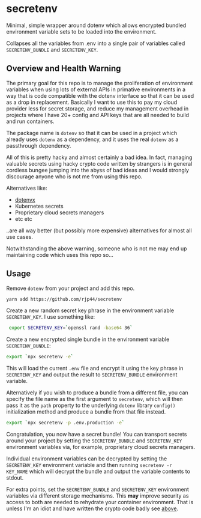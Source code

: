 # secretenv

Minimal, simple wrapper around dotenv which allows encrypted bundled environment variable sets to be loaded into the environment.

Collapses all the variables from .env into a single pair of variables called `SECRETENV_BUNDLE` and `SECRETENV_KEY`.

## Overview and Health Warning

The primary goal for this repo is to manage the proliferation of environment variables when using lots of external APIs in primative environments in a way that is code compatible with the dotenv interface so that it can be used as a drop in replacement. 
Basically I want to use this to pay my cloud provider less for secret storage, and reduce my management overhead in projects where I have 20+ config and API keys that are all needed to build and run containers.

The package name is `dotenv` so that it can be used in a project which already uses `dotenv` as a dependency, and it uses the real `dotenv` as a passthrough dependency. 

All of this is pretty hacky and almost certainly a bad idea. In fact, managing valuable secrets using hacky crypto code written by strangers is in general cordless bungee jumping into the abyss of bad ideas and I would strongly discourage anyone who is not me from using this repo.

Alternatives like:

* [dotenvx](https://github.com/jfromaniello/dotenvx)
*  Kubernetes secrets
*  Proprietary cloud secrets managers
*  etc etc

..are all way better (but possibly more expensive) alternatives for almost all use cases.

Notwithstanding the above warning, someone who is not me may end up maintaining code which uses this repo so...

## Usage

 Remove `dotenv` from your project and add this repo.
 
 ```bash
 yarn add https://github.com/rjp44/secretenv
 ```

 Create a new random secret key phrase in the environment variable `SECRETENV_KEY`. I use something like:
 
 ```bash
  export SECRETENV_KEY=`openssl rand -base64 36`
```
 
 Create a new encrypted single bundle in the environment variable `SECRETENV_BUNDLE`:

 ```bash
 export `npx secretenv -e`
 ```

 This will load the current `.env` file and encrypt it using the key phrase in `SECRETENV_KEY` and output the result to `SECRETENV_BUNDLE` environment variable.

 Alternatively if you wish to produce a bundle from a different file, you can specify the file name as the first argument to `secretenv`, which will then pass it as the `path` property to the underlying `dotenv` library `config()` initialization method and produce a bundle from that file instead.

 ```bash
 export `npx secretenv -p .env.production -e`
 ```
Congratulation, you now have a secret bundle! You can transport secrets around your project by setting the `SECRETENV_BUNDLE` and `SECRETENV_KEY` environment variables via, for example, proprietary cloud secrets managers.

Individual environment variables can be decrypted by setting the `SECRETENV_KEY` environment variable and then running `secretenv -r KEY_NAME` which will decrypt the bundle and output the variable contents to stdout.

For extra points, set the `SECRETENV_BUNDLE` and `SECRETENV_KEY` environment variables via different storage mechanisms. This **may** improve security as access to both are needed to rehydrate your container environment. That is unless I'm an idiot and have written the crypto code badly see [above](#overview-and-health-warning).
